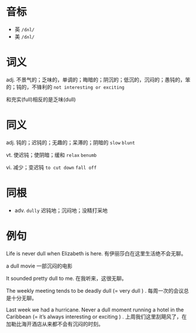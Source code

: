 # 音标

- 英 `/dʌl/`
- 美 `/dʌl/`

# 词义

adj. 不景气的；乏味的，单调的；晦暗的；阴沉的；低沉的，沉闷的；愚钝的，笨的；钝的，不锋利的
`not interesting or exciting`



和充实(full)相反的是乏味(dull)

# 同义

adj. 钝的；迟钝的；无趣的；呆滞的；阴暗的
`slow` `blunt`

vt. 使迟钝；使阴暗；缓和
`relax` `benumb`

vi. 减少；变迟钝
`to cut down` `fall off`

# 同根

- adv. `dully` 迟钝地；沉闷地；没精打采地

# 例句

Life is never dull when Elizabeth is here.
有伊丽莎白在这里生活绝不会无聊。

a dull movie
一部沉闷的电影

It sounded pretty dull to me.
在我听来，这很无聊。

The weekly meeting tends to be deadly dull (= very dull ) .
每周一次的会议总是十分无聊。

Last week we had a hurricane. Never a dull moment running a hotel in the Caribbean (= it’s always interesting or exciting ) .
上周我们这里刮飓风了，在加勒比海开酒店从来都不会有沉闷的时刻。


